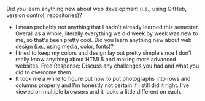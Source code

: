 Did you learn anything new about web development (i.e., using GitHub, version control, repositories)?
- I mean probably not anything that I hadn't already learned this semester. Overall as a whole, literally everything we did week by week was new to me, so that's been pretty cool.
Did you learn anything new about web design (i.e., using media, color, fonts)?
- I tried to keep my colors and design lay out pretty simple since I don't really know anything about HTML5 and making more advanced websites.
Free Response: Discuss any challenges you had and what you did to overcome them.
- It took me a while to figure out how to put photographs into rows and columns properly and I'm honestly not certain if I still did it right. I've viewed on multiple browsers and it looks a little different on each. 
